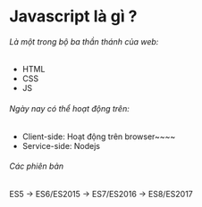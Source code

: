 # Javascript là gì ?

###### Là một trong bộ ba thần thánh của web:

* HTML
* CSS
* JS

###### Ngày nay có thể hoạt động trên:

* Client-side: Hoạt động trên browser~~~~
* Service-side: Nodejs

###### Các phiên bản

ES5 -> ES6/ES2015 -> ES7/ES2016 -> ES8/ES2017

